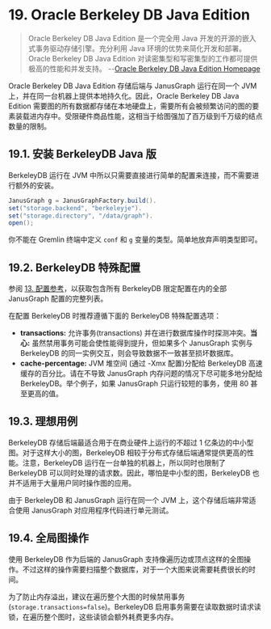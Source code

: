 # 19. Oracle Berkeley DB Java Edition
> Oracle Berkeley DB Java Edition 是一个完全用 Java 开发的开源的嵌入式事务驱动存储引擎。充分利用 Java 环境的优势来简化开发和部署。Oracle Berkeley DB Java Edition 对读密集型和写密集型的工作都可提供极高的性能和并发支持。
> --[Oracle Berkeley DB Java Edition Homepage][obdb-j]

Oracle Berkeley DB Java Edition 存储后端与 JanusGraph 运行在同一个 JVM 上，并在同一台机器上提供本地持久化。因此，Oracle Berkeley DB Java Edition 需要图的所有数据都存储在本地硬盘上，需要所有会被频繁访问的图的要素装载进内存中。受限硬件商品性能，这相当于给图强加了百万级到千万级的结点数量的限制。

## 19.1. 安装 BerkeleyDB Java 版

BerkeleyDB 运行在 JVM 中所以只需要直接进行简单的配置来连接，而不需要进行额外的安装。
```java
JanusGraph g = JanusGraphFactory.build().
set("storage.backend", "berkeleyje").
set("storage.directory", "/data/graph").
open();
```

你不能在 Gremlin 终端中定义 `conf` 和 `g` 变量的类型。简单地放弃声明类型即可。

## 19.2. BerkeleyDB 特殊配置
参阅 [13. 配置参考][13]，以获取包含所有 BerkeleyDB 限定配置在内的全部 JanusGraph 配置的完整列表。

在配置 BerkeleyDB 时推荐遵循下面的 BerkeleyDB 特殊配置选项：

+ **transactions:** 允许事务(transactions) 并在进行数据库操作时探测冲突。**当心:**
虽然禁用事务可能会使性能得到提升，但如果多个 JanusGraph 实例与 BerkeleyDB 的同一实例交互，则会导致数据不一致甚至损坏数据库。
+ **cache-percentage:** JVM 堆空间 (通过 -Xmx 配置)分配给 BerkeleyDB 高速缓存的百分比。请在不导致 JanusGraph 内存问题的情况下尽可能多地分配给 BerkeleyDB。举个例子，如果 JanusGraph 只运行较短的事务，使用 80 甚至更高的值。

## 19.3. 理想用例

BerkeleyDB 存储后端最适合用于在商业硬件上运行的不超过 1 亿条边的中小型图。对于这样大小的图，BerkeleyDB 相较于分布式存储后端通常提供更高的性能。注意，BerkeleyDB 运行在一台单独的机器上，所以同时也限制了 BerkeleyDB 可以同时处理的请求数。因此，哪怕是中小型的图，BerkeleyDB 也并不适用于大量用户同时操作图的应用。

由于 BerkeleyDB 和 JanusGraph 运行在同一个 JVM 上，这个存储后端非常适合使用 JanusGraph 对应用程序代码进行单元测试。

## 19.4. 全局图操作
使用 BerkeleyDB 作为后端的 JanusGraph 支持像遍历边或顶点这样的全图操作。不过这样的操作需要扫描整个数据库，对于一个大图来说需要耗费很长的时间。

为了防止内存溢出，建议在遍历整个大图的时候禁用事务(`storage.transactions=false`)。BerkeleyDB 启用事务需要在读取数据时请求读锁，在遍历整个图时，这些读锁会额外耗费更多内存。

[obdb-j]:http://www.oracle.com/technetwork/database/berkeleydb/overview/index-093405.html
[13]:./ii-janusgraph-basics/13-config-ref.md
